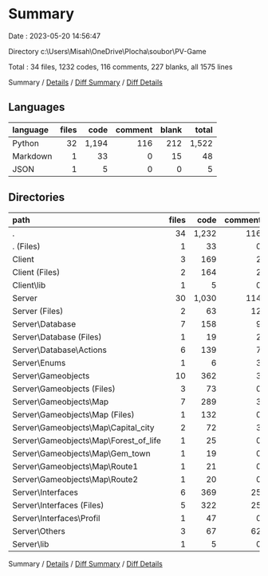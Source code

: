 # Summary

Date : 2023-05-20 14:56:47

Directory c:\\Users\\Misah\\OneDrive\\Plocha\\soubor\\PV-Game

Total : 34 files,  1232 codes, 116 comments, 227 blanks, all 1575 lines

Summary / [Details](details.md) / [Diff Summary](diff.md) / [Diff Details](diff-details.md)

## Languages
| language | files | code | comment | blank | total |
| :--- | ---: | ---: | ---: | ---: | ---: |
| Python | 32 | 1,194 | 116 | 212 | 1,522 |
| Markdown | 1 | 33 | 0 | 15 | 48 |
| JSON | 1 | 5 | 0 | 0 | 5 |

## Directories
| path | files | code | comment | blank | total |
| :--- | ---: | ---: | ---: | ---: | ---: |
| . | 34 | 1,232 | 116 | 227 | 1,575 |
| . (Files) | 1 | 33 | 0 | 15 | 48 |
| Client | 3 | 169 | 2 | 20 | 191 |
| Client (Files) | 2 | 164 | 2 | 19 | 185 |
| Client\\lib | 1 | 5 | 0 | 1 | 6 |
| Server | 30 | 1,030 | 114 | 192 | 1,336 |
| Server (Files) | 2 | 63 | 12 | 11 | 86 |
| Server\\Database | 7 | 158 | 9 | 21 | 188 |
| Server\\Database (Files) | 1 | 19 | 2 | 3 | 24 |
| Server\\Database\\Actions | 6 | 139 | 7 | 18 | 164 |
| Server\\Enums | 1 | 6 | 3 | 2 | 11 |
| Server\\Gameobjects | 10 | 362 | 3 | 70 | 435 |
| Server\\Gameobjects (Files) | 3 | 73 | 0 | 17 | 90 |
| Server\\Gameobjects\\Map | 7 | 289 | 3 | 53 | 345 |
| Server\\Gameobjects\\Map (Files) | 1 | 132 | 0 | 28 | 160 |
| Server\\Gameobjects\\Map\\Capital_city | 2 | 72 | 3 | 15 | 90 |
| Server\\Gameobjects\\Map\\Forest_of_life | 1 | 25 | 0 | 3 | 28 |
| Server\\Gameobjects\\Map\\Gem_town | 1 | 19 | 0 | 2 | 21 |
| Server\\Gameobjects\\Map\\Route1 | 1 | 21 | 0 | 3 | 24 |
| Server\\Gameobjects\\Map\\Route2 | 1 | 20 | 0 | 2 | 22 |
| Server\\Interfaces | 6 | 369 | 25 | 73 | 467 |
| Server\\Interfaces (Files) | 5 | 322 | 25 | 63 | 410 |
| Server\\Interfaces\\Profil | 1 | 47 | 0 | 10 | 57 |
| Server\\Others | 3 | 67 | 62 | 14 | 143 |
| Server\\lib | 1 | 5 | 0 | 1 | 6 |

Summary / [Details](details.md) / [Diff Summary](diff.md) / [Diff Details](diff-details.md)